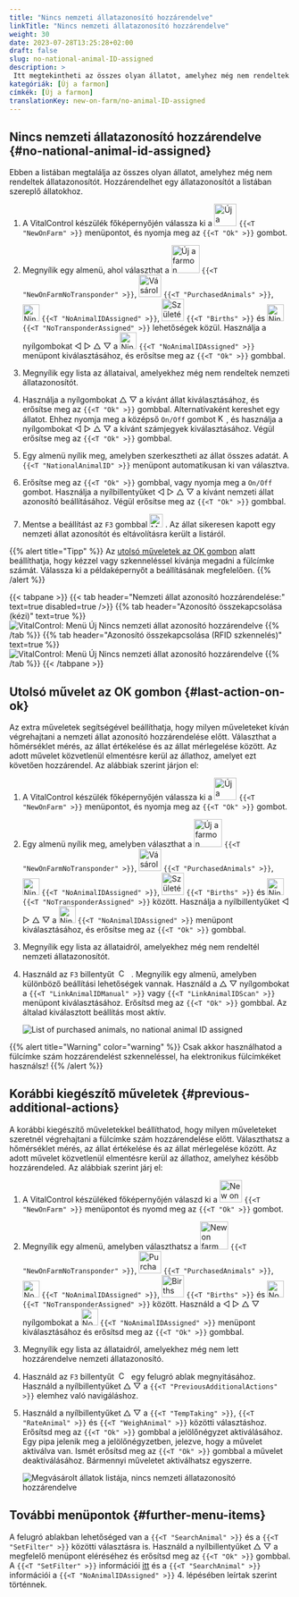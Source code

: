```yaml
---
title: "Nincs nemzeti állatazonosító hozzárendelve"
linkTitle: "Nincs nemzeti állatazonosító hozzárendelve"
weight: 30
date: 2023-07-28T13:25:28+02:00
draft: false
slug: no-national-animal-ID-assigned
description: >
 Itt megtekintheti az összes olyan állatot, amelyhez még nem rendeltek nemzeti állatazonosítót, és hozzárendelhet egy nemzeti állatazonosítót.
kategóriák: [Új a farmon]
címkék: [Új a farmon]
translationKey: new-on-farm/no-animal-ID-assigned
---
```

## Nincs nemzeti állatazonosító hozzárendelve {#no-national-animal-id-assigned}

Ebben a listában megtalálja az összes olyan állatot, amelyhez még nem rendeltek állatazonosítót. Hozzárendelhet egy állatazonosítót a listában szereplő állatokhoz.

1. A VitalControl készülék főképernyőjén válassza ki a <img src="/icons/main/new-on-farm.svg" width="40" align="bottom" alt="Új a farmon" /> `{{<T "NewOnFarm" >}}` menüpontot, és nyomja meg az `{{<T "Ok" >}}` gombot.

2. Megnyílik egy almenü, ahol választhat a <img src="/icons/registration/new-on-farm-no-transponder.svg" width="50" align="bottom" alt="Új a farmon, nincs transzponder" /> `{{<T "NewOnFarmNoTransponder" >}}`, <img src="/icons/main/new-on-farm.svg" width="40" align="bottom" alt="Vásárolt állatok" /> `{{<T "PurchasedAnimals" >}}`, <img src="/icons/registration/no-eartag-number.svg" width="30" align="bottom" alt="Nincs nemzeti állatazonosító" /> `{{<T "NoAnimalIDAssigned" >}}`, <img src="/icons/main/births.svg" width="40" align="bottom" alt="Születések" /> `{{<T "Births" >}}` és <img src="/icons/registration/no-transponder.svg" width="30" align="bottom" alt="Nincs transzponder hozzárendelve" /> `{{<T "NoTransponderAssigned" >}}` lehetőségek közül. Használja a nyílgombokat ◁ ▷ △ ▽ a <img src="/icons/registration/no-eartag-number.svg" width="30" align="bottom" alt="Nincs nemzeti állatazonosító" /> `{{<T "NoAnimalIDAssigned" >}}` menüpont kiválasztásához, és erősítse meg az `{{<T "Ok" >}}` gombbal.

3. Megnyílik egy lista az állataival, amelyekhez még nem rendeltek nemzeti állatazonosítót.

4. Használja a nyílgombokat △ ▽ a kívánt állat kiválasztásához, és erősítse meg az `{{<T "Ok" >}}` gombbal. Alternatívaként kereshet egy állatot. Ehhez nyomja meg a középső `On/Off` gombot <img src="/icons/footer/search.svg" width="15" align="bottom" alt="Keresés" />, és használja a nyílgombokat ◁ ▷ △ ▽ a kívánt számjegyek kiválasztásához. Végül erősítse meg az `{{<T "Ok" >}}` gombbal.


5. Egy almenü nyílik meg, amelyben szerkesztheti az állat összes adatát. A `{{<T "NationalAnimalID" >}}` menüpont automatikusan ki van választva.

6. Erősítse meg az `{{<T "Ok" >}}` gombbal, vagy nyomja meg a `On/Off` gombot. Használja a nyílbillentyűket ◁ ▷ △ ▽ a kívánt nemzeti állat azonosító beállításához. Végül erősítse meg az `{{<T "Ok" >}}` gombbal.

7. Mentse a beállítást az `F3` gombbal <img src="/icons/footer/save.svg" width="24" align="bottom" alt="Mentés" />&nbsp;. Az állat sikeresen kapott egy nemzeti állat azonosítót és eltávolításra került a listáról.

{{% alert title="Tipp" %}}
Az [utolsó műveletek az OK gombon](#last-action-on-ok) alatt beállíthatja, hogy kézzel vagy szkenneléssel kívánja megadni a fülcímke számát. Válassza ki a példaképernyőt a beállításának megfelelően.
{{% /alert %}}

{{< tabpane >}}
{{< tab header="Nemzeti állat azonosító hozzárendelése:" text=true disabled=true />}}
{{% tab header="Azonosító összekapcsolása (kézi)" text=true %}}
![VitalControl: Menü Új Nincs nemzeti állat azonosító hozzárendelve](../images/noanimalID.png "Azonosító összekapcsolása (kézi)")
{{% /tab %}}
{{% tab header="Azonosító összekapcsolása (RFID szkennelés)" text=true %}}
![VitalControl: Menü Új Nincs nemzeti állat azonosító hozzárendelve](../images/noanimalID-scan.png "Azonosító összekapcsolása (RFID szkennelés)")
{{% /tab %}}
{{< /tabpane >}}        

## Utolsó művelet az OK gombon {#last-action-on-ok}

Az extra műveletek segítségével beállíthatja, hogy milyen műveleteket kíván végrehajtani a nemzeti állat azonosító hozzárendelése előtt. Választhat a hőmérséklet mérés, az állat értékelése és az állat mérlegelése között. Az adott művelet közvetlenül elmentésre kerül az állathoz, amelyet ezt követően hozzárendel. Az alábbiak szerint járjon el:

1. A VitalControl készülék főképernyőjén válassza ki a <img src="/icons/main/new-on-farm.svg" width="40" align="bottom" alt="Új a farmon" /> `{{<T "NewOnFarm" >}}` menüpontot, és nyomja meg az `{{<T "Ok" >}}` gombot.

2. Egy almenü nyílik meg, amelyben választhat a <img src="/icons/registration/new-on-farm-no-transponder.svg" width="50" align="bottom" alt="Új a farmon, nincs transzponder" /> `{{<T "NewOnFarmNoTransponder" >}}`, <img src="/icons/main/new-on-farm.svg" width="40" align="bottom" alt="Vásárolt állatok" /> `{{<T "PurchasedAnimals" >}}`, <img src="/icons/registration/no-eartag-number.svg" width="30" align="bottom" alt="Nincs nemzeti állat azonosító" /> `{{<T "NoAnimalIDAssigned" >}}`, <img src="/icons/main/births.svg" width="40" align="bottom" alt="Születések" /> `{{<T "Births" >}}` és <img src="/icons/registration/no-transponder.svg" width="30" align="bottom" alt="Nincs transzponder hozzárendelve" /> `{{<T "NoTransponderAssigned" >}}` között. Használja a nyílbillentyűket ◁ ▷ △ ▽ a <img src="/icons/registration/no-eartag-number.svg" width="30" align="bottom" alt="Nincs nemzeti állat azonosító" /> `{{<T "NoAnimalIDAssigned" >}}` menüpont kiválasztásához, és erősítse meg az `{{<T "Ok" >}}` gombbal.


3. Megnyílik egy lista az állataidról, amelyekhez még nem rendeltél nemzeti állatazonosítót.

4. Használd az `F3` billentyűt &nbsp;<img src="/icons/footer/open-popup.svg" width="15" align="bottom" alt="Call popup" />&nbsp; . Megnyílik egy almenü, amelyben különböző beállítási lehetőségek vannak. Használd a △ ▽ nyílgombokat a `{{<T "LinkAnimalIDManual" >}}` vagy `{{<T "LinkAnimalIDScan" >}}` menüpont kiválasztásához. Erősítsd meg az `{{<T "Ok" >}}` gombbal. Az általad kiválasztott beállítás most aktív.

    ![List of purchased animals, no national animal ID assigned](../images/link.png "No national animal ID assigned, Link")

{{% alert title="Warning" color="warning" %}}
Csak akkor használhatod a fülcímke szám hozzárendelést szkenneléssel, ha elektronikus fülcímkéket használsz!
{{% /alert %}}

## Korábbi kiegészítő műveletek {#previous-additional-actions}

A korábbi kiegészítő műveletekkel beállíthatod, hogy milyen műveleteket szeretnél végrehajtani a fülcímke szám hozzárendelése előtt. Választhatsz a hőmérséklet mérés, az állat értékelése és az állat mérlegelése között. Az adott művelet közvetlenül elmentésre kerül az állathoz, amelyhez később hozzárendeled. Az alábbiak szerint járj el:

1. A VitalControl készüléked főképernyőjén válaszd ki a <img src="/icons/main/new-on-farm.svg" width="40" align="bottom" alt="New on farm" /> `{{<T "NewOnFarm" >}}` menüpontot és nyomd meg az `{{<T "Ok" >}}` gombot.

2. Megnyílik egy almenü, amelyben választhatsz a <img src="/icons/registration/new-on-farm-no-transponder.svg" width="50" align="bottom" alt="New on farm, no transponder" /> `{{<T "NewOnFarmNoTransponder" >}}`, <img src="/icons/main/new-on-farm.svg" width="40" align="bottom" alt="Purchased animals" /> `{{<T "PurchasedAnimals" >}}`, <img src="/icons/registration/no-eartag-number.svg" width="30" align="bottom" alt="No national animal ID" /> `{{<T "NoAnimalIDAssigned" >}}`, <img src="/icons/main/births.svg" width="40" align="bottom" alt="Births" /> `{{<T "Births" >}}` és <img src="/icons/registration/no-transponder.svg" width="30" align="bottom" alt="No transponder assigned" /> `{{<T "NoTransponderAssigned" >}}` között. Használd a ◁ ▷ △ ▽ nyílgombokat a <img src="/icons/registration/no-eartag-number.svg" width="30" align="bottom" alt="No national animal ID" /> `{{<T "NoAnimalIDAssigned" >}}` menüpont kiválasztásához és erősítsd meg az `{{<T "Ok" >}}` gombbal.

3. Megnyílik egy lista az állataidról, amelyekhez még nem lett hozzárendelve nemzeti állatazonosító.

4. Használd az `F3` billentyűt &nbsp;<img src="/icons/footer/open-popup.svg" width="15" align="bottom" alt="Call popup" />&nbsp; egy felugró ablak megnyitásához. Használd a nyílbillentyűket △ ▽ a `{{<T "PreviousAdditionalActions" >}}` elemhez való navigáláshoz.

5. Használd a nyílbillentyűket △ ▽ a `{{<T "TempTaking" >}}`, `{{<T "RateAnimal" >}}` és `{{<T "WeighAnimal" >}}` közötti választáshoz. Erősítsd meg az `{{<T "Ok" >}}` gombbal a jelölőnégyzet aktiválásához. Egy pipa jelenik meg a jelölőnégyzetben, jelezve, hogy a művelet aktiválva van. Ismét erősítsd meg az `{{<T "Ok" >}}` gombbal a művelet deaktiválásához. Bármennyi műveletet aktiválhatsz egyszerre.

    ![Megvásárolt állatok listája, nincs nemzeti állatazonosító hozzárendelve](../images/aidditional-actions.png "Nincs nemzeti állatazonosító hozzárendelve, Link")

 ## További menüpontok {#further-menu-items}

A felugró ablakban lehetőséged van a `{{<T "SearchAnimal" >}}` és a `{{<T "SetFilter" >}}` közötti választásra is. Használd a nyílbillentyűket △ ▽ a megfelelő menüpont eléréséhez és erősítsd meg az `{{<T "Ok" >}}` gombbal. A `{{<T "SetFilter" >}}` információi [itt](/hu/docs/filter/) és a `{{<T "SearchAnimal" >}}` információi a `{{<T "NoAnimalIDAssigned" >}}` 4. lépésében leírtak szerint történnek.
